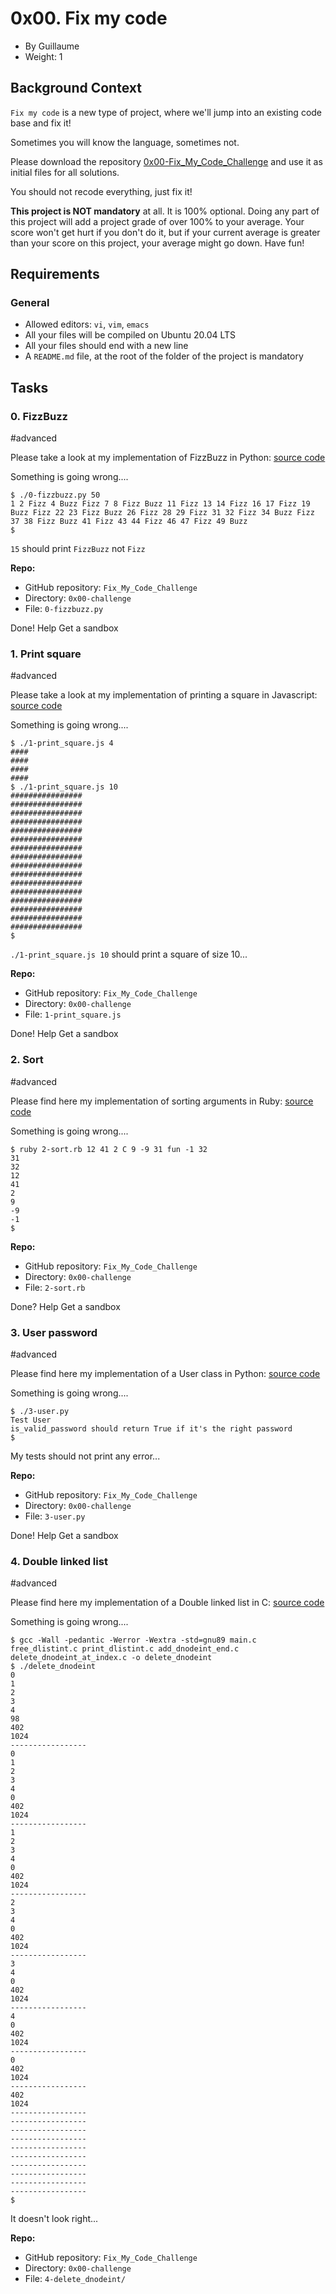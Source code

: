 0x00. Fix my code
=================

-   By Guillaume
-   Weight: 1

Background Context
------------------

`Fix my code` is a new type of project, where we'll jump into an existing code base and fix it!

Sometimes you will know the language, sometimes not.

Please download the repository [0x00-Fix_My_Code_Challenge](https://alx-intranet.hbtn.io/rltoken/rq-j1VNUKRTQoADfDRXJmg "0x00-Fix_My_Code_Challenge") and use it as initial files for all solutions.

You should not recode everything, just fix it!

**This project is NOT mandatory** at all. It is 100% optional. Doing any part of this project will add a project grade of over 100% to your average. Your score won't get hurt if you don't do it, but if your current average is greater than your score on this project, your average might go down. Have fun!

Requirements
------------

### General

-   Allowed editors: `vi`, `vim`, `emacs`
-   All your files will be compiled on Ubuntu 20.04 LTS
-   All your files should end with a new line
-   A `README.md` file, at the root of the folder of the project is mandatory

Tasks
-----

### 0\. FizzBuzz

#advanced

Please take a look at my implementation of FizzBuzz in Python: [source code](https://github.com/holbertonschool/Fix-my-code-0/blob/master/0-fizzbuzz.py "source code")

Something is going wrong....

```
$ ./0-fizzbuzz.py 50
1 2 Fizz 4 Buzz Fizz 7 8 Fizz Buzz 11 Fizz 13 14 Fizz 16 17 Fizz 19 Buzz Fizz 22 23 Fizz Buzz 26 Fizz 28 29 Fizz 31 32 Fizz 34 Buzz Fizz 37 38 Fizz Buzz 41 Fizz 43 44 Fizz 46 47 Fizz 49 Buzz
$

```

`15` should print `FizzBuzz` not `Fizz`

**Repo:**

-   GitHub repository: `Fix_My_Code_Challenge`
-   Directory: `0x00-challenge`
-   File: `0-fizzbuzz.py`

 Done! Help Get a sandbox

### 1\. Print square

#advanced

Please take a look at my implementation of printing a square in Javascript: [source code](https://alx-intranet.hbtn.io/rltoken/aRr-rGLsvmrlvezQoxEtCg "source code")

Something is going wrong....

```
$ ./1-print_square.js 4
####
####
####
####
$ ./1-print_square.js 10
################
################
################
################
################
################
################
################
################
################
################
################
################
################
################
################
$

```

`./1-print_square.js 10` should print a square of size 10...

**Repo:**

-   GitHub repository: `Fix_My_Code_Challenge`
-   Directory: `0x00-challenge`
-   File: `1-print_square.js`

 Done! Help Get a sandbox

### 2\. Sort

#advanced

Please find here my implementation of sorting arguments in Ruby: [source code](https://alx-intranet.hbtn.io/rltoken/Rn9VSH6Vo4vGiqNzqBJ6mg "source code")

Something is going wrong....

```
$ ruby 2-sort.rb 12 41 2 C 9 -9 31 fun -1 32
31
32
12
41
2
9
-9
-1
$

```

**Repo:**

-   GitHub repository: `Fix_My_Code_Challenge`
-   Directory: `0x00-challenge`
-   File: `2-sort.rb`

 Done? Help Get a sandbox

### 3\. User password

#advanced

Please find here my implementation of a User class in Python: [source code](https://github.com/holbertonschool/Fix-my-code-0/blob/master/3-user.py "source code")

Something is going wrong....

```
$ ./3-user.py
Test User
is_valid_password should return True if it's the right password
$

```

My tests should not print any error...

**Repo:**

-   GitHub repository: `Fix_My_Code_Challenge`
-   Directory: `0x00-challenge`
-   File: `3-user.py`

 Done! Help Get a sandbox

### 4\. Double linked list

#advanced

Please find here my implementation of a Double linked list in C: [source code](https://alx-intranet.hbtn.io/rltoken/X0d3R2LB1bZuQel0ghSX2Q "source code")

Something is going wrong....

```
$ gcc -Wall -pedantic -Werror -Wextra -std=gnu89 main.c free_dlistint.c print_dlistint.c add_dnodeint_end.c delete_dnodeint_at_index.c -o delete_dnodeint
$ ./delete_dnodeint
0
1
2
3
4
98
402
1024
-----------------
0
1
2
3
4
0
402
1024
-----------------
1
2
3
4
0
402
1024
-----------------
2
3
4
0
402
1024
-----------------
3
4
0
402
1024
-----------------
4
0
402
1024
-----------------
0
402
1024
-----------------
402
1024
-----------------
-----------------
-----------------
-----------------
-----------------
-----------------
-----------------
-----------------
-----------------
-----------------
$

```

It doesn't look right...

**Repo:**

-   GitHub repository: `Fix_My_Code_Challenge`
-   Directory: `0x00-challenge`
-   File: `4-delete_dnodeint/`